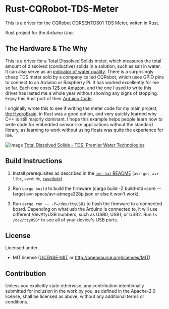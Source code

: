Rust-CQRobot-TDS-Meter
========================
This is a driver for the CQRobot CQRSENTDS01 TDS Meter, writen in Rust.

Rust project for the _Arduino Uno_.

## The Hardware & The Why
This is a driver for a Total Dissolved Solids meter, which measures the total amount of dissolved (conductive) solids in a solution, such as salt in water. It can also serve as an [indicator of water quality](https://www.google.com/url?sa=t&source=web&rct=j&opi=89978449&url=https://www.epa.gov/sites/default/files/2014-12/documents/akwqs-chapter70.pdf&ved=2ahUKEwjoiJ2A99-KAxX8TDABHcF4NAcQFnoECBAQAw&usg=AOvVaw3XeUlXSSavtET9PGw43goY). There is a surprisingly cheap TDS meter sold by a company called CQRobot, which uses GPIO pins to connect to an Arduino or Raspberry Pi. It has worked excellently for me so far. Each one costs [12$ on Amazon](https://a.co/d/b04iDJ7), and the one I used to write this driver has lasted me a whole year without showing any signs of stopping. Enjoy this Rust port of their [Arduino Code](http://www.cqrobot.wiki/index.php/TDS_(Total_Dissolved_Solids)_Meter_Sensor_SKU:_CQRSENTDS01).

I originally wrote this to see if writing the meter code for my main project, [the HydroBrain](https://github.com/G1rdo/HydroBrain), in Rust was a good option, and very quickly learned why C++ is still majorly dominant. I hope this example helps people learn how to write code for embedded sensor-like applications without the standard library, as learning to work without using floats was quite the experience for me.

![image](https://github.com/user-attachments/assets/1f733e9f-2b33-4e72-840f-e6e4f913f777)
[Total Dissolved Solids - TDS, Premier Water Technologies](https://www.premierwatermn.com/water-quality/water-contaminants/total-dissolved-solids/)


## Build Instructions
1. Install prerequisites as described in the [`avr-hal` README] (`avr-gcc`, `avr-libc`, `avrdude`, [`ravedude`]).

2. Run `cargo build` to build the firmware (cargo build -Z build-std=core --target avr-specs/avr-atmega328p.json
or else it won't work).

3. Run `cargo run -- -P=/dev/ttyUSB1` to flash the firmware to a connected board.  Depending on what usb the Arduino is connected to, it will use different /dev/ttyUSB numbers, such as USB0, USB1, or USB2. Run `ls /dev/ttyUSB*` to see all of your device's USB ports.

[`avr-hal` README]: https://github.com/Rahix/avr-hal#readme
[`ravedude`]: https://crates.io/crates/ravedude

## License
Licensed under
 - MIT license
   ([LICENSE-MIT](LICENSE-MIT) or <http://opensource.org/licenses/MIT>)

## Contribution
Unless you explicitly state otherwise, any contribution intentionally submitted
for inclusion in the work by you, as defined in the Apache-2.0 license, shall
be licensed as above, without any additional terms or conditions.
